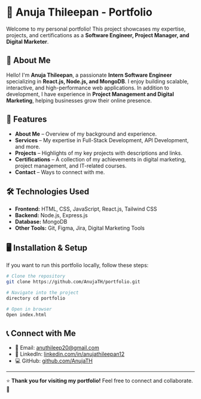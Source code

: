 # 🌟 Anuja Thileepan - Portfolio

Welcome to my personal portfolio! This project showcases my expertise, projects, and certifications as a **Software Engineer, Project Manager, and Digital Marketer**.

## 🚀 About Me
Hello! I'm **Anuja Thileepan**, a passionate **Intern Software Engineer** specializing in **React.js, Node.js, and MongoDB**. I enjoy building scalable, interactive, and high-performance web applications. In addition to development, I have experience in **Project Management and Digital Marketing**, helping businesses grow their online presence.

## 📂 Features
- **About Me** – Overview of my background and experience.
- **Services** – My expertise in Full-Stack Development, API Development, and more.
- **Projects** – Highlights of my key projects with descriptions and links.
- **Certifications** – A collection of my achievements in digital marketing, project management, and IT-related courses.
- **Contact** – Ways to connect with me.

## 🛠️ Technologies Used
- **Frontend:** HTML, CSS, JavaScript, React.js, Tailwind CSS
- **Backend:** Node.js, Express.js
- **Database:** MongoDB
- **Other Tools:** Git, Figma, Jira, Digital Marketing Tools

## 🖥️ Installation & Setup
If you want to run this portfolio locally, follow these steps:
```bash
# Clone the repository
git clone https://github.com/AnujaTH/portfolio.git

# Navigate into the project
directory cd portfolio

# Open in browser
Open index.html
```

## 📞 Connect with Me
- 📧 Email: [anuthileep20@gmail.com](mailto:anuthileep20@gmail.com)
- 🔗 LinkedIn: [linkedin.com/in/anujathileepan12](https://linkedin.com/in/anujathileepan12)
- 💻 GitHub: [github.com/AnujaTH](https://github.com/AnujaTH)

---
⭐ **Thank you for visiting my portfolio!** Feel free to connect and collaborate. 🚀

